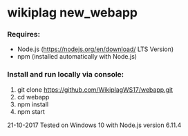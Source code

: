 # wikiplag new_webapp

### Requires: 
- Node.js (https://nodejs.org/en/download/ LTS Version)
- npm (installed automatically with Node.js)

### Install and run locally via console:

1. git clone https://github.com/WikiplagWS17/webapp.git
2. cd webapp
3. npm install
4. npm start

21-10-2017 Tested on Windows 10 with Node.js version 6.11.4
